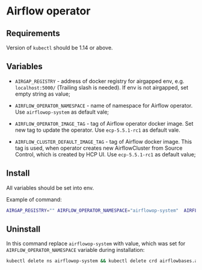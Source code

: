 # Airflow operator

## Requirements

Version of `kubectl` should be 1.14 or above.

## Variables

* `AIRGAP_REGISTRY` - address of docker registry for airgapped env, e.g. `localhost:5000/` (Trailing slash is needed). If env is not airgapped, set empty string as value;

* `AIRFLOW_OPERATOR_NAMESPACE` - name of namespace for Airflow operator. Use `airflowop-system` as default vale;

* `AIRFLOW_OPERATOR_IMAGE_TAG` - tag of Airflow operator docker image. Set new tag to update the operator. Use `ecp-5.5.1-rc1` as default vale.

* `AIRFLOW_CLUSTER_DEFAULT_IMAGE_TAG` - tag of Airflow docker image. This tag is used, when operator creates new AirflowCluster from Source Control, which is created by HCP UI. Use `ecp-5.5.1-rc1` as default value; 

## Install

All variables should be set into env.

Example of command:

```bash
AIRGAP_REGISTRY="" AIRFLOW_OPERATOR_NAMESPACE="airflowop-system"  AIRFLOW_OPERATOR_IMAGE_TAG="ecp-5.5.1-rc1" AIRFLOW_CLUSTER_DEFAULT_IMAGE_TAG="ecp-5.5.1-rc1" kubectl apply -k airflow-on-k8s/bootstrap/airflow-operator
```

## Uninstall

In this command replace `airflowop-system` with value, which was set for `AIRFLOW_OPERATOR_NAMESPACE` variable during installation:

```bash
kubectl delete ns airflowop-system && kubectl delete crd airflowbases.airflow.hpe.com  airflowclusters.airflow.hpe.com applications.app.k8s.io && kubectl delete clusterrolebinding airflowop-manager-rolebinding && kubectl delete clusterrole airflowop-manager-role
```
